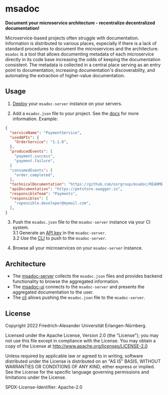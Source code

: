 # msadoc
**Document your microservice architecture - recentralize decentralized documentation!**

Microservice-based projects often struggle with documentation. Information is distributed to various places, especially if there is a lack of standard procedures to document the microservices and the architecture. `msadoc` is a tool that allows documenting metadata of each microservice directly in its code base increasing the odds of keeping the documentation consistent. The metadata is collected in a central place serving as an entry point to documentation, increasing documentation's discoverability, and automating the extraction of higher-value documentation.


<!-- TODO: 2 nice screenshots of UI. -->

## Usage

1. [Deploy](./docs/deployment.md) your `msadoc-server` instance on your servers.

2. Add a `msadoc.json` file to your project. See the [docs](./docs/msadoc.md) for more information.
Example:
```json
{
  "serviceName": "PaymentService",
  "usedAPIs": {
    "OrderService": "1.1.0",
  },
  "producedEvents": [
    "payment.success",
    "payment.failure",
  ]
  "consumedEvents": [
    "order.completed",
  ],
  "technicalDocumentation": "https://github.com/osrgroup/msadoc/README.md",
  "apiDocumentation": "https://petstore.swagger.io",
  "responsibleTeam": "Payments",
  "responsibles": [
    "reponsible.developer@mymail.com",
  ],
}
```

3. Push the `msadoc.json` file to the `msadoc-server` instance via your CI system.  
  3.1 Generate an [API key](./docs/api-keys.md) in the `msadoc-server`.  
  3.2 Use the [CLI](./cli/README.md) to push to the `msadoc-server`.

4. Browse all your microservices on your `msadoc-server` instance.


## Architecture

* The [msadoc-server](./server/README.md) collects the `msadoc.json` files and provides backend functionality to browse the aggregated information.
* The [msadoc-ui](./ui/README.md) connects to the `msadoc-server` and presents the aggregated documentation to the user. 
* The [cli](./cli/README.md) allows pushing the `msadoc.json` file to the `msadoc-server`.


## License

Copyright 2022 Friedrich-Alexander Universität Erlangen-Nürnberg.

Licensed under the Apache License, Version 2.0 (the "License");
you may not use this file except in compliance with the License.
You may obtain a copy of the License at http://www.apache.org/licenses/LICENSE-2.0

Unless required by applicable law or agreed to in writing, software
distributed under the License is distributed on an "AS IS" BASIS,
WITHOUT WARRANTIES OR CONDITIONS OF ANY KIND, either express or implied.
See the License for the specific language governing permissions and
limitations under the License.

SPDX-License-Identifier: Apache-2.0

